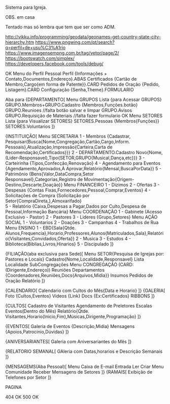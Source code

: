 Sistema para Igreja.

OBS. em casa

Tentado mas só lembra que tem que ser como ADM.


http://vikku.info/programming/geodata/geonames-get-country-state-city-hierarchy.htm
https://www.pngwing.com/pt/search?q=perfil+de+usu%C3%A1rio
https://www.imagensempng.com.br/tag/vetor/page/2/
https://bootswatch.com/simplex/
https://developers.facebook.com/tools/debug/

OK Menu do Perfil Pessoal
    Perfil {Informações + Contato,Documentos,Endereço}.ABAS
    Certificados {Cartão de Membro,Cargo{em forma de Patente}}.CARD
    Pedidos de Oração {Pedido, Listagem}.CARD
    Configuração {Senha,Theme}.FORMULARIO

Aba para {DEPARTAMENTO[
Menu GRUPOS 
    Lista {para Acessar GRUPOS}
    GRUPO.Membros+GRUPO.Cadastro {Membros,Funções.botão}
    GRUPO.Reunioes //falta botão salvar e limpar
    GRUPO.Avisos 
    GRUPO.Requisição de Materiais //falta fazer formulario
OK Menu SETORES
    Lista {para Visualizar SETORES}
    SETORES.Pessoas {Membros{Funções}}
    SETORES.Voluntarios
]}

{INSTITUIÇÃO[
Menu SECRETARIA
    1 - Membros {Cadastrar, Pesquisar{Busca{Nome,Congregação,Cartão,Cargo,Inform. 		Pessoais},Atualização,Impressão{Carteira,Carta de Recomendação,Certificados}}}
    2 - DEPARTAMENTO.Cadastro Novo{Nome,(Lider-Responsavel),Tipo{SETOR,GRUPO{Musical,Dança,etc}}}
    3 - Carteirinha {Tipos,Confecção,Renovação}
    4 - Agendamento para Eventos {Agendamento,Aprovados,À Aprovar,Relatório{Mensal,BuscaPorData}}
    5 - Patrimônio {Bens{Valor,DataCompra,Setor Responsavel},Categorias,Registro de  Movimentação{Origem-Destino,Descarte,Doação}}
Menu FINANCEIRO
    1 - Dizimos
    2 - Ofertas
    3 - Despesas {Contas Fixas,Fornecedores,Pessoal,Comprar,Eventos}
    4 - Solicitações de Compra {Solicitação por Setor{CompraDireta,},Almoxarifado}    
    5 - Relatório {Caixa,Despesas a Pagar,Dados por Culto,Despesa de Pessoal,Informação Bancária}
Menu COORDENAÇÃO
    1 - Gabinete (Acesso Exclusivo - Pastor)
    2 - Pastores
    3 - Lideres {Grupo,Setores}
Menu AÇÃO SOCIAL
    1 - Voluntarios
    2 - Doações
    3 - Campanhas
    4 - Trabalhos de Rua
Menu ENSINO
    1 - EBD{Sala{Qtde. Alunos,Frequencia},Horario,Professores,Alunos{Matriculados,Sala},Relatório{Visitantes,Convidados,Oferta}}
    2 - Musica
    3 - Estudos
    4 - Biblioteca{Biblias,Livros,Hinarios}
    5 - Discipulado
]}

{FILIAÇÃO(aba exclusiva para Sede)[
Menu SETOR{Pesquisa de Igrejas por: Pastores e Locais}
    Cadastro{Nome,Localidade,Responsavel}
    Lista
    Localidade
    SubCongregações
Menu CONGREGAÇÃO (CARD: (Dirigente,Endereço))
    Reuniões
    Departamentos {Coordenadores,Reuniões,Docs{Arquivos,Midia}}
    Insumos
    Pedidos de Oração
    Relatório
]}

{CALENDARIO[
    Calendario com Cultos do Mês{Data e Horario}
]}
{GALERIA[
    Foto {Cultos,Eventos}
    Videos {Link}
    Docs {Ex:Certificados} RIBBONS
]}

{CULTOS[
    Cadastro de Visitantes
    Agendamento de Preletores
    Escalas
    Eventos(Dentro do Mês)
    Relatório{Qtde. Visitantes,Horario(Inicio,Fim),Músicas,Dirigente,Programação}
]}

{EVENTOS[
    Galeria de Eventos {Descrição,Midia}
    Mensagens {Apoios,Patrocinio,Dúvidas}
]}

{ANIVERSARIANTES[
    Galeria com Aniversariantes do Mês
]}

{RELATORIO SEMANAL[
    GAleria com Datas,horarios e Descrição Semanais 
]}

{MENSAGEMS(Aba Pessoal)[
Menu Caixa de E-mail
    Entrada
    Ler
    Criar
Menu Comunidade
    Receber Mensagens de Setores
]}
{RAMAIS[
    Exibição de Telefones por Setor
]}

PAGINA

404 OK
500 OK
